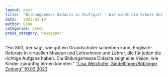 ```yaml
---
layout: post
title:  "Bildungsmesse Didacta in Stuttgart - Wie sieht die Schule der Zukunft aus?"
date:   2023-03-10 
author: Gina
categories: press
press_category: newspaper
---
```

"Ein Stift, der sagt, wie gut ein Grundschüler schreiben kann, Englisch-Referate in virtuellen Museen und Lehrerinnen und Lehrer, die für jeden die richtige Aufgabe haben. Die Bildungsmesse Didacta zeigt eine Vision, wie Kinder zukünftig lernen könnten."
<a href="https://www.szbz.de/nachrichten/wie-sieht-die-schule-der-zukunft-aus">"Lisa Welzhofer, Sindelfinger/Böblinger Zeitung" 10.03.2023</a>
